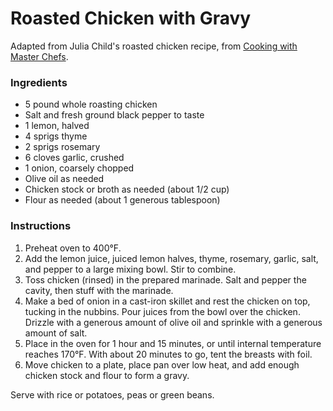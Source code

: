 # Roasted Chicken with Gravy

Adapted from Julia Child's roasted chicken recipe, from [Cooking with Master Chefs](http://www.amazon.com/gp/product/0679748296).

### Ingredients

- 5 pound whole roasting chicken
- Salt and fresh ground black pepper to taste
- 1 lemon, halved
- 4 sprigs thyme
- 2 sprigs rosemary
- 6 cloves garlic, crushed
- 1 onion, coarsely chopped
- Olive oil as needed
- Chicken stock or broth as needed (about 1/2 cup)
- Flour as needed (about 1 generous tablespoon)

### Instructions

1. Preheat oven to 400&deg;F.
2. Add the lemon juice, juiced lemon halves, thyme, rosemary, garlic, salt, and pepper to a large mixing bowl. Stir to combine.
3. Toss chicken (rinsed) in the prepared marinade. Salt and pepper the cavity, then stuff with the marinade.
4. Make a bed of onion in a cast-iron skillet and rest the chicken on top, tucking in the nubbins. Pour juices from the bowl over the chicken. Drizzle with a generous amount of olive oil and sprinkle with a generous amount of salt.
5. Place in the oven for 1 hour and 15 minutes, or until internal temperature reaches 170&deg;F. With about 20 minutes to go, tent the breasts with foil.
6. Move chicken to a plate, place pan over low heat, and add enough chicken stock and flour to form a gravy.

Serve with rice or potatoes, peas or green beans.
